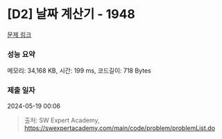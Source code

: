 # [D2] 날짜 계산기 - 1948 

[문제 링크](https://swexpertacademy.com/main/code/problem/problemDetail.do?contestProbId=AV5PnnU6AOsDFAUq) 

### 성능 요약

메모리: 34,168 KB, 시간: 199 ms, 코드길이: 718 Bytes

### 제출 일자

2024-05-19 00:06



> 출처: SW Expert Academy, https://swexpertacademy.com/main/code/problem/problemList.do